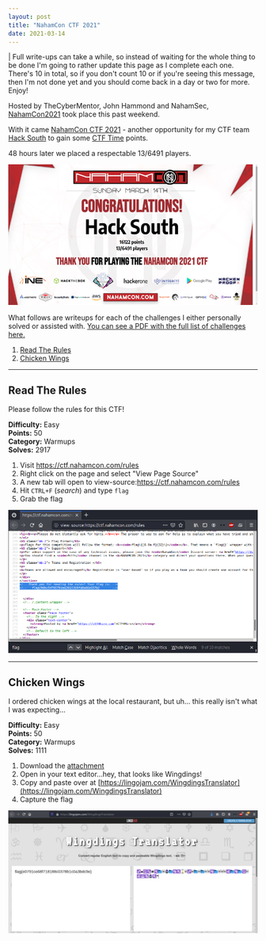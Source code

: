 ```yaml
---
layout: post
title: "NahamCon CTF 2021"
date: 2021-03-14
---
```


| Full write-ups can take a while, so instead of waiting for the whole thing to be done I'm going to rather update this page as I complete each one. There's 10 in total, so if you don't count 10 or if you're seeing this message, then I'm not done yet and you should come back in a day or two for more. Enjoy!

Hosted by TheCyberMentor, John Hammond and NahamSec, [NahamCon2021](https://www.nahamcon.com/) took place this past weekend.

With it came [NahamCon CTF 2021](https://ctftime.org/event/1281) - another opportunity for my CTF team [Hack South](https://hacksouth.africa/) to gain some [CTF Time](https://ctftime.org/team/120550) points.

48 hours later we placed a respectable 13/6491 players.

![](/assets/nahamconctf2021/certificate.png)

What follows are writeups for each of the challenges I either personally solved or assisted with. [You can see a PDF with the full list of challenges here.](/assets/nahamconctf2021/challenges.pdf)



1. [Read The Rules](#1)
1. [Chicken Wings](#2) 

---

## <a name="1"></a>Read The Rules
Please follow the rules for this CTF!  

**Difficulty:** Easy   
**Points:** 50  
**Category:** Warmups  
**Solves:** 2917  


1. Visit https://ctf.nahamcon.com/rules
1. Right click on the page and select "View Page Source"
1. A new tab will open to view-source:https://ctf.nahamcon.com/rules
1. Hit `CTRL+F` (*search*) and type `flag`
1. Grab the flag

![](/assets/nahamconctf2021/01/01.png)

---

## <a name="2"></a>Chicken Wings
I ordered chicken wings at the local restaurant, but uh... this really isn't what I was expecting...  

**Difficulty:** Easy   
**Points:** 50  
**Category:** Warmups  
**Solves:** 1111  

1. Download the [attachment](/assets/nahamconctf2021/02/attachment.txt)
1. Open in your text editor...hey, that looks like Wingdings!
1. Copy and paste over at [https://lingojam.com/WingdingsTranslator](https://lingojam.com/WingdingsTranslator)
1. Capture the flag

![](/assets/nahamconctf2021/02/02.png)
